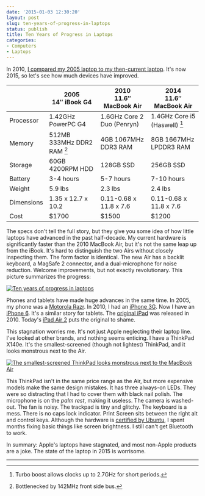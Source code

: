 ```yaml
---
date: '2015-01-03 12:30:20'
layout: post
slug: ten-years-of-progress-in-laptops
status: publish
title: Ten Years of Progress in Laptops
categories:
- Computers
- Laptops
---
```


In 2010, <a href="{% post_url 2010-11-16-five-years-of-progress-in-laptops %}">I compared my 2005 laptop to my then-current laptop</a>. It's now 2015, so let's see how much devices have improved.

|            | 2005<br />14″ iBook G4     | 2010<br />11.6″ MacBook Air | 2014<br />11.6″ MacBook Air   |
| ---------- | -------------------------- | --------------------------- | ----------------------------- |
| Processor  | 1.42GHz PowerPC G4         | 1.6GHz Core 2 Duo (Penryn)  | 1.4GHz Core i5 (Haswell) [^1] |
| Memory     | 512MB 333MHz DDR2 RAM [^2] | 4GB 1067MHz DDR3 RAM        | 8GB 1667MHz LPDDR3 RAM        |
| Storage    | 60GB 4200RPM HDD           | 128GB SSD                   | 256GB SSD                     |
| Battery    | 3-4 hours                  | 5-7 hours                   | 7-10 hours                    |
| Weight     | 5.9 lbs                    | 2.3 lbs                     | 2.4 lbs                       |
| Dimensions | 1.35 x 12.7 x 10.2         | 0.11-0.68 x 11.8 x 7.6      | 0.11-0.68 x 11.8 x 7.6        |
| Cost       | $1700                      | $1500                       | $1200                         |

The specs don't tell the full story, but they give you some idea of how little laptops have advanced in the past half-decade. My current hardware is significantly faster than the 2010 MacBook Air, but it's not the same leap up from the iBook. It's hard to distinguish the two Airs without closely inspecting them. The form factor is identical. The new Air has a backlit keyboard, a MagSafe 2 connector, and a dual-microphone for noise reduction. Welcome improvements, but not exactly revolutionary. This picture summarizes the progress:

<a href="/photos/pics/DSC_8832.JPG"><img alt="Ten years of progress in laptops" src="/photos/pics/thumbs/DSC_8832.JPG" /></a>

Phones and tablets have made huge advances in the same time. In 2005, my phone was a [Motorola Razr](https://en.wikipedia.org/wiki/Motorola_Razr#V3). In 2010, I had an [iPhone 3G](https://en.wikipedia.org/wiki/IPhone_3G). Now I have an [iPhone 6](https://en.wikipedia.org/wiki/IPhone_6). It's a similar story for tablets. The [original iPad](https://en.wikipedia.org/wiki/IPad_%281st_generation%29) was released in 2010. Today's [iPad Air 2](https://en.wikipedia.org/wiki/IPad_Air_2) puts the original to shame.

This stagnation worries me. It's not just Apple neglecting their laptop line. I've looked at other brands, and nothing seems enticing. I have a ThinkPad X140e. It's the smallest-screened (though not lightest) ThinkPad, and it looks monstrous next to the Air.

<a href="/photos/pics/DSC_8732.JPG"><img alt="The smallest-screened ThinkPad looks monstrous next to the MacBook Air" src="/photos/pics/thumbs/DSC_8732.JPG" /></a>

This ThinkPad isn't in the same price range as the Air, but more expensive models make the same design mistakes. It has three always-on LEDs. They were so distracting that I had to cover them with black nail polish. The microphone is on the *palm rest*, making it useless. The camera is washed-out. The fan is noisy. The trackpad is tiny and glitchy. The keyboard is a mess. There is no caps lock indicator. Print Screen sits between the right alt and control keys. Although the hardware is [certified by Ubuntu](http://www.ubuntu.com/certification/hardware/201309-14195/), I spent months fixing basic things like screen brightness. I still can't get Bluetooth to work.

In summary: Apple's laptops have stagnated, and most non-Apple products are a joke. The state of the laptop in 2015 is worrisome.

---

[^1]: Turbo boost allows clocks up to 2.7GHz for short periods.

[^2]: Bottlenecked by 142MHz front side bus.
